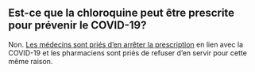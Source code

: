 ## Est-ce que la chloroquine peut être prescrite pour prévenir le COVID-19? 

Non. [Les médecins sont priés d’en arrêter la prescription](http://www.cmq.org/page/fr/covid-19-les-ordonnances-de-chloroquine-et-d-hydroxychloroquine-jugees-inappropriees.aspx?utm_source=Openfield&utm_medium=email&utm_campaign=B2719267) en lien avec la COVID-19 et les pharmaciens sont priés de refuser d’en servir pour cette même raison.
